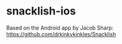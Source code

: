 # snacklish-ios

Based on the Android app by Jacob Sharp: https://github.com/drkinkykinkles/Snacklish
